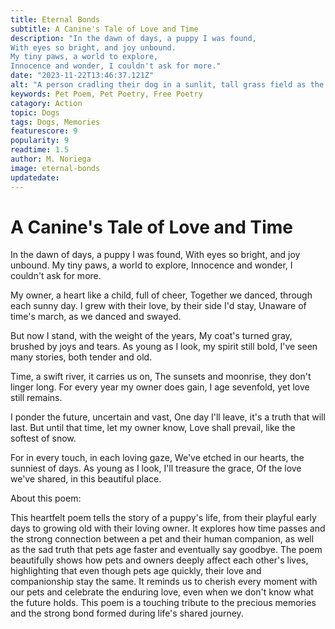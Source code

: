 ```yaml
---
title: Eternal Bonds
subtitle: A Canine's Tale of Love and Time
description: "In the dawn of days, a puppy I was found,
With eyes so bright, and joy unbound.
My tiny paws, a world to explore,
Innocence and wonder, I couldn't ask for more."
date: "2023-11-22T13:46:37.121Z"
alt: "A person cradling their dog in a sunlit, tall grass field as the morning sun rises behind distant trees."
keywords: Pet Poem, Pet Poetry, Free Poetry
catagory: Action
topic: Dogs
tags: Dogs, Memories
featurescore: 9
popularity: 9
readtime: 1.5
author: M. Noriega
image: eternal-bonds
updatedate:
---
```


# **A Canine's Tale of Love and Time**

In the dawn of days, a puppy I was found,
With eyes so bright, and joy unbound.
My tiny paws, a world to explore,
Innocence and wonder, I couldn't ask for more.

My owner, a heart like a child, full of cheer,
Together we danced, through each sunny day.
I grew with their love, by their side I'd stay,
Unaware of time's march, as we danced and swayed.

But now I stand, with the weight of the years,
My coat's turned gray, brushed by joys and tears.
As young as I look, my spirit still bold,
I've seen many stories, both tender and old.

Time, a swift river, it carries us on,
The sunsets and moonrise, they don't linger long.
For every year my owner does gain,
I age sevenfold, yet love still remains.

I ponder the future, uncertain and vast,
One day I'll leave, it's a truth that will last.
But until that time, let my owner know,
Love shall prevail, like the softest of snow.

For in every touch, in each loving gaze,
We've etched in our hearts, the sunniest of days.
As young as I look, I'll treasure the grace,
Of the love we've shared, in this beautiful place.

About this poem:

This heartfelt poem tells the story of a puppy's life, from their playful early days to growing old with their loving owner. It explores how time passes and the strong connection between a pet and their human companion, as well as the sad truth that pets age faster and eventually say goodbye. The poem beautifully shows how pets and owners deeply affect each other's lives, highlighting that even though pets age quickly, their love and companionship stay the same. It reminds us to cherish every moment with our pets and celebrate the enduring love, even when we don't know what the future holds. This poem is a touching tribute to the precious memories and the strong bond formed during life's shared journey.
